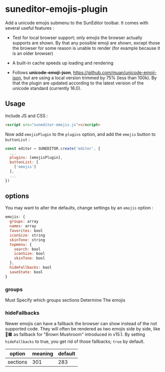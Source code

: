 # suneditor-emojis-plugin

Add a unicode emojis submenu to the SunEditor toolbar. It comes with several useful features :

- Test for local browser support; only emojis the browser actually supports are shown. By that any possible emoji are shown, except those the browser for some reason is unable to render (for example because it is an older browser)

- A built-in cache speeds up loading and rendering 

- Follows <b>unicode-emoji-json</b>, <a href="https://github.com/muan/unicode-emoji-json">https://github.com/muan/unicode-emoji-json</a>, 
but are using a local version trimmed by 75% (less than 100k). By that the plugin are updated according to the latest version of the unicode standard (currently 16.0). 

## Usage
Include JS and CSS :
```html
<script src="suneditor-emojis.js"></script>
```
Now add ```emojisPlugin``` to the ```plugins``` option, and add the ```emojis``` button to ```buttonList``` : 
```javascript
const editor = SUNEDITOR.create('editor', {
  ...     
  plugins: [emojisPlugin],
  buttonList: [
    ['emojis']
  ],
  ...
})  
```

## options
You may want to alter the defaults, change settings by an ```emojis``` option :
```javascript
emojis: {
  groups: array
  names: array
  favorites: bool
  iconSize: string
  skinTone: string
  topmenu: {
    search: bool
    iconSize: bool
    skinTone: bool
  },
  hideFallbacks: bool
  saveState: bool
}
```
### groups
Must
Specify which groups sections Determine The emojis 

### hideFallbacks
Newer emojis can have a fallback the browser can show instead of the not supported code. 
They will often be rendered as two emojis side by side, like 🍄🟫 as fallback for 
"Brown Mushroom" introduced in v15.1. By setting ```hideFallbacks``` to true, you get rid of 
those fallbacks; ```true``` by default. 


option | meaning | default 
--- | --- | --- | 
sections | 301 | 283 
